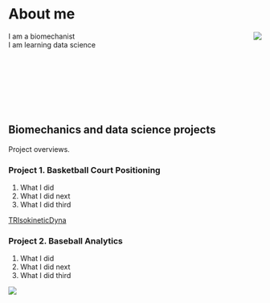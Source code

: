 # About me
<img align="right" src="https://github.com/user-attachments/assets/c294fc01-3193-49e0-8d8f-46cc22b17b5d">
I am a biomechanist <br />
I am learning data science
<br /> <br /> <br /> <br /> <br /> <br /> <br /> <br />

## Biomechanics and data science projects
Project overviews.

### Project 1. Basketball Court Positioning
1. What I did
2. What I did next
3. What I did third

[TRIsokineticDyna](https://github.com/sleigh79/BiomechanicsPortfolio/blob/main/TRIsokineticDyna.pdf)

### Project 2. Baseball Analytics
1. What I did
2. What I did next
3. What I did third

![](https://github.com/user-attachments/assets/f7cee4e0-8218-44b5-95cc-1e4ddbefd638)
